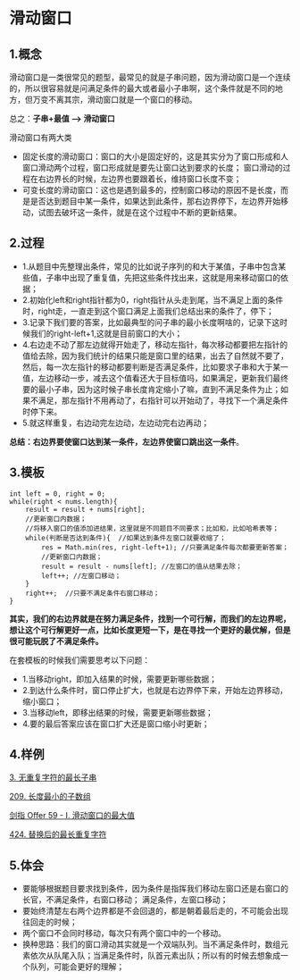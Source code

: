 # 滑动窗口

## 1.概念   

滑动窗口是一类很常见的题型，最常见的就是子串问题，因为滑动窗口是一个连续的，所以很容易就是问满足条件的最大或者最小子串啊，这个条件就是不同的地方，但万变不离其宗，滑动窗口就是一个窗口的移动。    

总之：**子串+最值 --> 滑动窗口**     

滑动窗口有两大类     
- 固定长度的滑动窗口：窗口的大小是固定好的，这是其实分为了窗口形成和人窗口滑动两个过程，窗口形成就是要先让窗口达到要求的长度； 窗口滑动的过程在右边界长的时候，左边界也要跟着长，维持窗口长度不变；     
- 可变长度的滑动窗口：这也是遇到最多的，控制窗口移动的原因不是长度，而是是否达到题目中某一条件，如果达到此条件，那右边界停下，左边界开始移动，试图去破坏这一条件，就是在这个过程中不断的更新结果。

## 2.过程   

- 1.从题目中先整理出条件，常见的比如说子序列的和大于某值，子串中包含某些值，子串中出现了重复值，先把这些条件找出来，这就是用来移动窗口的依据；  
- 2.初始化left和right指针都为0，right指针从头走到尾，当不满足上面的条件时，right走，一直走到这个窗口满足上面我们总结出来的条件了，停下；   
- 3.记录下我们要的答案，比如最典型的问子串的最小长度啊啥的，记录下这时候我们的right-left+1,这就是目前窗口的大小；    
- 4.右边走不动了那左边就得开始走了，移动左指针，每次移动都要把左指针的值给去除，因为我们统计的结果只能是窗口里的结果，出去了自然就不要了，然后，每一次左指针的移动都要判断是否满足条件，比如要求子串和大于某一值，左边移动一步，减去这个值看还大于目标值吗，如果满足，更新我们最终要的最小子串，因为这时候子串长度肯定缩小了嘛，直到不满足条件为止；如果不满足，那左指针不用再动了，右指针可以开始动了，寻找下一个满足条件时停下来。     
- 5.就这样重复，右边动完左边动，左边动完右边再动；    

**总结：右边界要使窗口达到某一条件，左边界使窗口跳出这一条件**。  

## 3.模板    

```
int left = 0, right = 0;
while(right < nums.length){
    result = result + nums[right]; 
    //更新窗口内数据；
    //将移入窗口的值添加进结果，这里就是不同题目不同要求；比如和，比如哈希表等；   
    while(判断是否达到条件){  //如果达到条件左窗口就要收缩了；
        res = Math.min(res, right-left+1); //只要满足条件每次都要更新答案；
        //更新窗口内数据；
        result = result - nums[left]; //左窗口的值从结果去除；
        left++; //左窗口移动；
    }
    right++;  //只要不满足条件右窗口移动；
}
```   

**其实，我们的右边界就是在努力满足条件，找到一个可行解，而我们的左边界呢，想让这个可行解更好一点，比如长度更短一下，是在寻找一个更好的最优解，但是很可能玩脱了不满足条件。**      

在套模板的时候我们需要思考以下问题：   
- 1.当移动right，即加入结果的时候，需要更新哪些数据；    
- 2.到达什么条件时，窗口停止扩大，也就是右边界停下来，开始左边界移动，缩小窗口；    
- 3.当移动left，即移出结果的时候，需要更新哪些数据；   
- 4.要的最后答案应该在窗口扩大还是窗口缩小时更新；     

## 4.样例   

[3. 无重复字符的最长子串](https://www.cnblogs.com/Curryxin/p/15130650.html)     

[209. 长度最小的子数组](https://www.cnblogs.com/Curryxin/p/15100685.html)       

[剑指 Offer 59 - I. 滑动窗口的最大值](https://www.cnblogs.com/Curryxin/p/15131151.html)  

[424. 替换后的最长重复字符](https://www.cnblogs.com/Curryxin/p/15131373.html)



## 5.体会   

- 要能够根据题目要求找到条件，因为条件是指挥我们移动左窗口还是右窗口的长官，不满足条件，右窗口移动； 满足条件，左窗口移动；    
- 要始终清楚左右两个边界都是不会回退的，都是朝着最后走的，不可能会出现往回走的时候；   
- 两个窗口不会同时移动，每次只有两个窗口中的一个移动。   
- 换种思路：我们的窗口滑动其实就是一个双端队列。当不满足条件时，数组元素依次从队尾入队；当满足条件时，队首元素出队；所以有的时候去想象成一个队列，可能会更好的理解；
